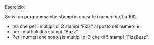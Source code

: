 Esercizio:

Scrivi un programma che stampi in console i numeri da 1 a 100,
- ma che per i multipli di 3 stampi “Fizz” al posto del numero e
- per i multipli di 5 stampi “Buzz”.
- Per i numeri che sono sia multipli di 3 che di 5 stampi “FizzBuzz”.